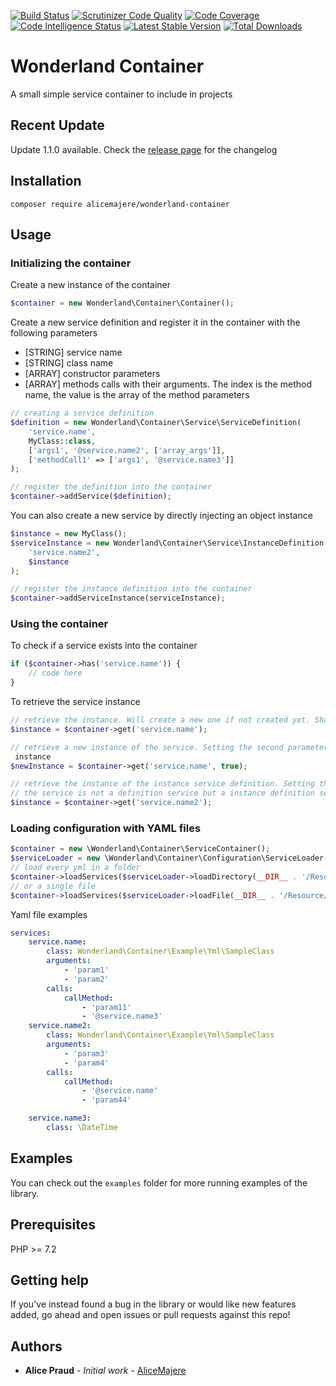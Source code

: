 [![Build Status](https://travis-ci.org/AliceMajere/wonderland-container.svg?branch=master)](https://travis-ci.org/AliceMajere/wonderland-container) 
[![Scrutinizer Code Quality](https://scrutinizer-ci.com/g/AliceMajere/wonderland-container/badges/quality-score.png?b=master)](https://scrutinizer-ci.com/g/AliceMajere/wonderland-container/?branch=master) 
[![Code Coverage](https://scrutinizer-ci.com/g/AliceMajere/wonderland-container/badges/coverage.png?b=master)](https://scrutinizer-ci.com/g/AliceMajere/wonderland-container/?branch=master) 
[![Code Intelligence Status](https://scrutinizer-ci.com/g/AliceMajere/wonderland-container/badges/code-intelligence.svg?b=master)](https://scrutinizer-ci.com/code-intelligence)
[![Latest Stable Version](https://poser.pugx.org/alicemajere/wonderland-container/v/stable.png)](https://packagist.org/packages/alicemajere/wonderland-container)
[![Total Downloads](https://poser.pugx.org/alicemajere/wonderland-container/downloads)](https://packagist.org/packages/alicemajere/wonderland-container)

# Wonderland Container

A small simple service container to include in projects

## Recent Update

Update 1.1.0 available. Check the [release page](https://github.com/AliceMajere/wonderland-container/releases) for the changelog

## Installation

```
composer require alicemajere/wonderland-container
```

## Usage

### Initializing the container

Create a new instance of the container
```php
$container = new Wonderland\Container\Container();
```

Create a new service definition and register it in the container with the following parameters
- [STRING] service name
- [STRING] class name
- [ARRAY] constructor parameters
- [ARRAY] methods calls with their arguments. The index is the method name, the value is the array of the method 
parameters
```php
// creating a service definition
$definition = new Wonderland\Container\Service\ServiceDefinition(
    'service.name',
    MyClass::class,
    ['args1', '@service.name2', ['array_args']],
    ['methodCall1' => ['args1', '@service.name3']]
);

// register the definition into the container
$container->addService($definition);
```

You can also create a new service by directly injecting an object instance
```php
$instance = new MyClass();
$serviceInstance = new Wonderland\Container\Service\InstanceDefinition(
    'service.name2',
    $instance
);

// register the instance definition into the container
$container->addServiceInstance(serviceInstance);

```

### Using the container

To check if a service exists into the container
```php
if ($container->has('service.name')) {
    // code here
}
```

To retrieve the service instance
```php
// retrieve the instance. Will create a new one if not created yet. Shared by default
$instance = $container->get('service.name');

// retrieve a new instance of the service. Setting the second parameters to true will not retrieve the shared service
 instance
$newInstance = $container->get('service.name', true);

// retrieve the instance of the instance service definition. Setting the second parameter to true will do nothing if 
// the service is not a definition service but a instance definition service; only the shared instance will be retrieved
$instance = $container->get('service.name2');
```

### Loading configuration with YAML files

``` php
$container = new \Wonderland\Container\ServiceContainer();
$serviceLoader = new \Wonderland\Container\Configuration\ServiceLoader(new YamlParser());
// load every yml in a folder
$container->loadServices($serviceLoader->loadDirectory(__DIR__ . '/Resource/'));
// or a single file
$container->loadServices($serviceLoader->loadFile(__DIR__ . '/Resource/test.yml'));
```

Yaml file examples 
``` yaml
services:
    service.name:
        class: Wonderland\Container\Example\Yml\SampleClass
        arguments:
            - 'param1'
            - 'param2'
        calls:
            callMethod:
                - 'param11'
                - '@service.name3'
    service.name2:
        class: Wonderland\Container\Example\Yml\SampleClass
        arguments:
            - 'param3'
            - 'param4'
        calls:
            callMethod:
                - '@service.name'
                - 'param44'

    service.name3:
        class: \DateTime             
```

## Examples

You can check out the `examples` folder for more running examples of the library.

## Prerequisites

PHP >= 7.2

## Getting help

If you've instead found a bug in the library or would like new features added, go ahead and open issues or pull requests against this repo!

## Authors

* **Alice Praud** - *Initial work* - [AliceMajere](https://github.com/AliceMajere/wonderland-container/)
